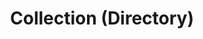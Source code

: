 ---
layout: pattern
categories: [patterns, collection]
title: Collection (Directory)
type: [sub-nav-item]
permalink: /patterns/collection/
variations: true
overview: A collection displays a compact list of multiple related items like articles or events. The list links each item to its original source. 
description: |
  A collection displays a compact list of multiple related items like articles or events. The list links each item to its original source.

  The collection component offers users a way to view short descriptions of related content, providing a simple way to access the original source to learn more. 
  
  It’s useful when you want to highlight information like articles, events, or documents that appear elsewhere on your website or from other sources. Each item in the collection includes a headline that links to another page and (optionally) a small image, descriptive text, and metadata such as date, time, byline, and tags. Items in a collection should be related. This could be by publication date (for instance, all the content was posted in the last week), by content type (all articles, events, or blog posts), or by subject (all items relate to the same topic or theme). Be selective about what content you show in each collection. Except in the case of search results, consider limiting the number of items in each collection to six or fewer.
usa-link: "https://designsystem.digital.gov/components/collection/"
specification: |
  Please follow link guidance as stated on the [links](/patterns/link/) page. OnClick/OnTap of title link, system displays destination page.

  
spec:
  - name: title
    class: usa-collection__heading
    required: true
    type: customizable heading level
    content: 80 characters
    example: "Cats are really cool dudes"
  - name: body
    class: usa-collection__description
    type: text
    content: 320 characters
    example: "Run off table persian cat jump eat fish hack. Paw at beetle and eat it before it gets away demand"
  - name: meta-item
    class: "usa-collection_meta-item"
    content: "Note: there can be mutliples of this field."
    example: "can be used for items such as author or date or related link"
  - name: tags
    class: usa-collection__meta-item usa-tag
    example: see <a href="/patterns/tag/">Tag</a> pattern
  - name: date
    class: usa-collection__calendar-date
    content: specifies calendar month and calendar day
collection:
  - title: Women-owned small business dashboard
    description: In honor of National Women’s Small Business Month, we’ve partnered with SBA’s Office of Government Contracting and Business Development and Office of Program Performance, Analysis, and Evaluation to highlight the Women-Owned Small Businesses (WOSBs) data dashboard!
    link: https://trumpadministration.archives.performance.gov/sba-wosb-dashboard/
    details: Constance Lu
    month: 9
    day: 30
    year: 2020
    new-tag: true
    tags: [SBA] 
yml: |
  
  collection:
   - title: Women-owned small business dashboard
     description: In honor of National Women’s Small Business Month, we’ve partnered with SBA’s Office of Government Contracting and Business Development and Office of Program Performance, Analysis, and Evaluation to highlight the Women-Owned Small Businesses (WOSBs) data dashboard!
     link: https://trumpadministration.archives.performance.gov/sba-wosb-dashboard/
     details: Constance Lu
     month: 9
     day: 30
     year: 2020
     new-tag: true
     tags: [SBA] 

jekyll: |

  "{% include patterns/collection/collection-directory-jk.md %}"
### Paths to view design and code... 
## designimg: can be used to show an image of the design until a coded version can be created. The htmlpath & csspath should be located in the pattens folder. Read more about creating coded components in /docs/creating-patterns 
# designimg: 
htmlpath: patterns/collection/collection-directory.md
csspath: patterns/collection/index.scss
---